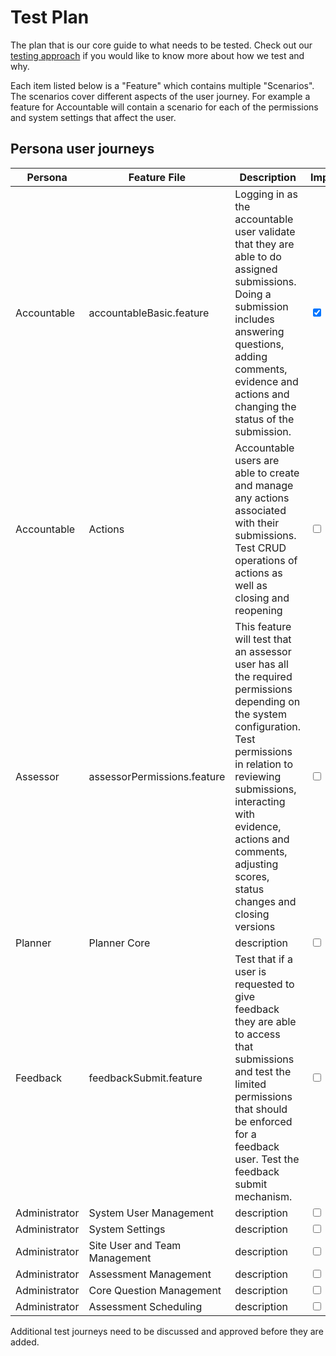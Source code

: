 # Test Plan
The plan that is our core guide to what needs to be tested. Check out our [testing approach](/concepts/testing/testing-approach-fe.html) if you would like to know more about how we test and why.

Each item listed below is a "Feature" which contains multiple "Scenarios". The scenarios cover different aspects of the user journey. For example a feature for Accountable will contain a scenario for each of the permissions and system settings that affect the user.

## Persona user journeys

|Persona|Feature File|Description|Implemented|
|-|-|-|-|
|Accountable|accountableBasic.feature|Logging in as the accountable user validate that they are able to do assigned submissions. Doing a submission includes answering questions, adding comments, evidence and actions and changing the status of the submission.|<input type="checkbox" checked/>|
|Accountable|Actions| Accountable users are able to create and manage any actions associated with their submissions. Test CRUD operations of actions as well as closing and reopening |<input type="checkbox">|
| Assessor | assessorPermissions.feature | This feature will test that an assessor user has all the required permissions depending on the system configuration. Test permissions in relation to reviewing submissions, interacting with evidence, actions and comments, adjusting scores, status changes and closing versions |<input type="checkbox">|
| Planner | Planner Core | description |<input type="checkbox">|
| Feedback | feedbackSubmit.feature | Test that if a user is requested to give feedback they are able to access that submissions and test the limited permissions that should be enforced for a feedback user. Test the feedback submit mechanism. |<input type="checkbox">|
| Administrator | System User Management | description |<input type="checkbox">|
| Administrator | System Settings | description |<input type="checkbox">|
| Administrator | Site User and Team Management | description |<input type="checkbox">|
| Administrator | Assessment Management | description |<input type="checkbox">|
| Administrator | Core Question Management | description |<input type="checkbox">|
| Administrator | Assessment Scheduling | description |<input type="checkbox">|

Additional test journeys need to be discussed and approved before they are added.




